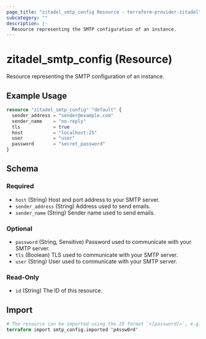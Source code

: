 ```yaml
---
page_title: "zitadel_smtp_config Resource - terraform-provider-zitadel"
subcategory: ""
description: |-
  Resource representing the SMTP configuration of an instance.
---
```


# zitadel_smtp_config (Resource)

Resource representing the SMTP configuration of an instance.

## Example Usage

```terraform
resource "zitadel_smtp_config" "default" {
  sender_address = "sender@example.com"
  sender_name    = "no-reply"
  tls            = true
  host           = "localhost:25"
  user           = "user"
  password       = "secret_password"
}
```

<!-- schema generated by tfplugindocs -->
## Schema

### Required

- `host` (String) Host and port address to your SMTP server.
- `sender_address` (String) Address used to send emails.
- `sender_name` (String) Sender name used to send emails.

### Optional

- `password` (String, Sensitive) Password used to communicate with your SMTP server.
- `tls` (Boolean) TLS used to communicate with your SMTP server.
- `user` (String) User used to communicate with your SMTP server.

### Read-Only

- `id` (String) The ID of this resource.

## Import

```terraform
# The resource can be imported using the ID format `<[password]>`, e.g.
terraform import smtp_config.imported 'p4ssw0rd'
```

